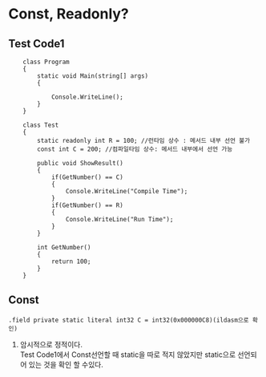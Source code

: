 # Const, Readonly?
## Test Code1
```
    class Program
    {
        static void Main(string[] args)
        {

            Console.WriteLine();
        }
    }

    class Test
    {
        static readonly int R = 100; //런타임 상수 : 메서드 내부 선언 불가
        const int C = 200; //컴파일타임 상수: 메서드 내부에서 선언 가능

        public void ShowResult()
        {
            if(GetNumber() == C)
            {
                Console.WriteLine("Compile Time");
            }
            if(GetNumber() == R)
            {
                Console.WriteLine("Run Time");
            }
        }

        int GetNumber()
        {
            return 100;
        }
    }
```
## Const  
```
.field private static literal int32 C = int32(0x000000C8)(ildasm으로 확인)
```
1. 암시적으로 정적이다.  
Test Code1에서 Const선언할 때 static을 따로 적지 않았지만 static으로 선언되어 있는 것을 확인 할 수있다.

